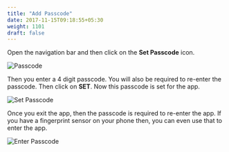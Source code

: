 ```yaml
---
title: "Add Passcode"
date: 2017-11-15T09:18:55+05:30
weight: 1101
draft: false
---
```


Open the navigation bar and then click on the **Set Passcode** icon.

![Passcode](../../../images/android/passcode_icon.png "Passcode")

Then you enter a 4 digit passcode. You will also be required to re-enter the passcode. Then click on **SET**. Now this passcode is set for the app.

![Set Passcode](../../../images/android/passcode_select.png "Set Passcode")

Once you exit the app, then the passcode is required to re-enter the app. If you have a fingerprint sensor on your phone then, you can even use that to enter the app.

![Enter Passcode](../../../images/android/enter_using_passcode_select.png "Enter Passcode")